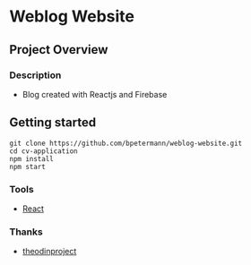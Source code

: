 # Weblog Website

## Project Overview

### Description
- Blog created with Reactjs and Firebase


## Getting started

```
git clone https://github.com/bpetermann/weblog-website.git
cd cv-application
npm install
npm start
```

### Tools
- [React](https://reactjs.org/)

### Thanks
- [theodinproject](https://www.theodinproject.com)<br>
